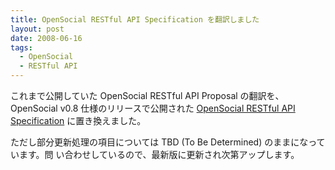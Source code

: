 ```yaml
---
title: OpenSocial RESTful API Specification を翻訳しました
layout: post
date: 2008-06-16
tags:
  - OpenSocial
  - RESTful API
---
```


これまで公開していた OpenSocial RESTful API Proposal の翻訳を、OpenSocial v0.8
仕様のリリースで公開された [OpenSocial RESTful API
Specification](http://devlog.agektmr.com/wiki/index.php?cmd=read&page=OpenSocial%2FRESTful%20API%20Specification)
に置き換えました。

ただし部分更新処理の項目については TBD (To Be Determined) のままになっています。問
い合わせしているので、最新版に更新され次第アップします。